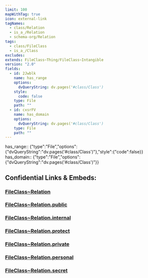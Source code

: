 ```yaml
---
limit: 100
mapWithTag: true
icon: external-link
tagNames:
  - class/Relation
  - is_a_/Relation
  - schema-org/Relation
tags:
  - class/FileClass
  - is_a_/Class
excludes: 
extends: FileClass~Thing/FileClass~Intangible
version: "2.0"
fields:
  - id: 2Jwblk
    name: has_range
    options:
      dvQueryString: dv.pages('#class/Class')
    style:
      code: false
    type: File
    path: ""
  - id: cxsrFV
    name: has_domain
    options:
      dvQueryString: dv.pages('#class/Class')
    type: File
    path: ""
---
```


has_range:: {"type":"File","options":{"dvQueryString":"dv.pages('#class/Class')"},"style":{"code":false}}
has_domain:: {"type":"File","options":{"dvQueryString":"dv.pages('#class/Class')"}}


## Confidential Links & Embeds: 

### [FileClass~Relation](/_Standards/fileClass/FileClass~Relation.md) 

### [FileClass~Relation.public](/_public/fileClass/FileClass~Relation.public.md) 

### [FileClass~Relation.internal](/_internal/fileClass/FileClass~Relation.internal.md) 

### [FileClass~Relation.protect](/_protect/fileClass/FileClass~Relation.protect.md) 

### [FileClass~Relation.private](/_private/fileClass/FileClass~Relation.private.md) 

### [FileClass~Relation.personal](/_personal/fileClass/FileClass~Relation.personal.md) 

### [FileClass~Relation.secret](/_secret/fileClass/FileClass~Relation.secret.md)

